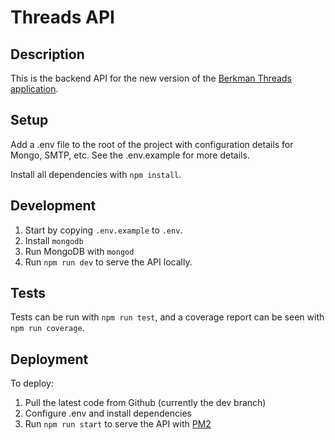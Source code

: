 # Threads API

## Description
This is the backend API for the new version of the [Berkman Threads application](https://github.com/berkmancenter/threads_client).

## Setup
Add a .env file to the root of the project with configuration details for Mongo, SMTP, etc. See the .env.example for more details.

Install all dependencies with `npm install`.

## Development
1. Start by copying `.env.example` to `.env`.
2. Install `mongodb`
3. Run MongoDB with `mongod`
4. Run `npm run dev` to serve the API locally.

## Tests
Tests can be run with `npm run test`, and a coverage report can be seen with `npm run coverage`.

## Deployment
To deploy:
1. Pull the latest code from Github (currently the dev branch)
2. Configure .env and install dependencies
3. Run `npm run start` to serve the API with [PM2](https://pm2.keymetrics.io/docs/usage/process-management/)
